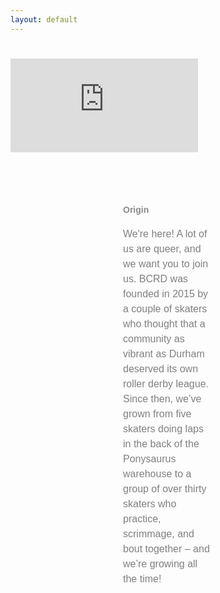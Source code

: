 ```yaml
---
layout: default
---
```


<!-- Hero photo -->
<div class='embed-container video-container'>
<iframe style="padding-bottom: 15px; padding-top: 25px" src="https://player.vimeo.com/video/274908547?background=1&autoplay=1&loop=1" frameborder="0" webkitallowfullscreen mozallowfullscreen allowfullscreen></iframe></div>


<div class="col m12 center-align"  style="font-family: 'PT Sans', sans-serif; padding-left: 180px; padding-right: 180px; padding-top: 50px">
<h4 style="font-family: 'PT Sans', sans-serif; font-style: bold; text-align: left; opacity: 0.5;" class="gray-text">Origin</h4>
<p style="color:gray; font-size:16px; line-height: 150%;  text-align: left; ">We're here! A lot of us are queer, and we want you to join us. BCRD was
founded in 2015 by a couple of skaters who thought that a community as vibrant as Durham deserved its own roller derby league. Since then, we’ve grown from five skaters doing laps
in the back of the Ponysaurus warehouse to a group of over thirty skaters who practice,
scrimmage, and bout together – and we’re growing all the time!
</p>
</div>
